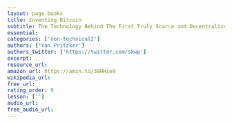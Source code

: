 ```yaml
---
layout: page-books
title: Inventing Bitcoin
subtitle: The Technology Behind The First Truly Scarce and Decentralized Money Explained
essential: 
categories: ['non-technical2']
authors: ['Yan Pritzker']
authors_twitter: ['https://twitter.com/skwp']
excerpt: .
resource_url: 
amazon_url: https://amzn.to/38HHio9
wikipedia_url: 
free_url: 
rating_order: 9
lesson: ['']
audio_url: 
free_audio_url: 
---
```

